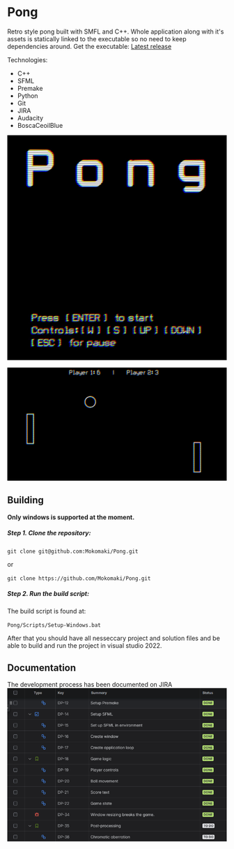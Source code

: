 # Pong

Retro style pong built with SMFL and C++. Whole application along with it's assets is statically linked to the executable so no need to keep dependencies around.
Get the executable: [Latest release](https://github.com/Mokomaki/Pong/releases/tag/2.1)

Technologies:
- C++
- SFML
- Premake
- Python
- Git
- JIRA
- Audacity
- BoscaCeoilBlue

![pong titlescreen](ReadmeImages/pongstart.gif)

![pong gamplay](ReadmeImages/ponggame.png)

## Building

**Only windows is supported at the moment.**

##### Step 1. Clone the repository:

`git clone git@github.com:Mokomaki/Pong.git`

or

`git clone https://github.com/Mokomaki/Pong.git`

##### Step 2. Run the build script:

The build script is found at:

`Pong/Scripts/Setup-Windows.bat`

After that you should have all nesseccary project and solution files and be able to build and run the project in visual studio 2022.

## Documentation

The development process has been documented on JIRA
![image of a jira list](ReadmeImages/jiralist.png)

